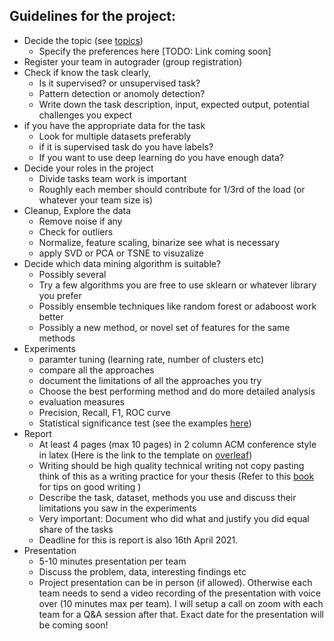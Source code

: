 ## Guidelines for the project:


* Decide the topic (see [topics](mini_projects.md))
  * Specify the preferences here [TODO: Link coming soon]
* Register your team in autograder (group registration)
* Check if know the task clearly, 
  * Is it supervised? or unsupervised task?
  * Pattern detection or anomoly detection?
  * Write down the task description, input, expected output, potential challenges you expect
* if you have the appropriate data for the task
  * Look for multiple datasets preferably
  * if it is supervised task do you have labels?
  * If you want to use deep learning do you have enough data?
* Decide your roles in the project
  * Divide tasks team work is important
  * Roughly each member should contribute for 1/3rd of the load (or whatever your team size is)
* Cleanup, Explore the data
  * Remove noise if any
  * Check for outliers
  * Normalize, feature scaling, binarize see what is necessary
  * apply SVD or PCA or TSNE to visuzalize
* Decide which data mining algorithm is suitable?
  * Possibly several
  * Try a few algorithms you are free to use sklearn or whatever library you prefer
  * Possibly ensemble techniques like random forest or adaboost work better
  * Possibly a new method, or novel set of features for the same methods
* Experiments 
  * paramter tuning (learning rate, number of clusters etc)
  * compare all the approaches
  * document the limitations of all the approaches you try
  * Choose the best performing method and do more detailed analysis
  * evaluation measures
  * Precision, Recall, F1, ROC curve
  * Statistical significance test (see the examples [here](https://machinelearningmastery.com/parametric-statistical-significance-tests-in-python/))
* Report
  * At least 4 pages (max 10 pages) in 2 column ACM conference style in latex (Here is the link to the template on [overleaf](https://www.overleaf.com/latex/templates/acm-conference-proceedings-new-master-template/pnrfvrrdbfwt))
  * Writing should be high quality technical writing not copy pasting think of this as a writing practice for your thesis (Refer to this [book](https://pingpong.chalmers.se/public/pp/public_courses/course08583/published/1510227352918/resourceId/4156227/content/Zobel%20-%20Writing%20for%20computer%20science%203rd%20edition.pdf) for tips on good writing )
  * Describe the task, dataset, methods you use and discuss their limitations you saw in the experiments
  * Very important: Document who did what and justify you did equal share of the tasks
  * Deadline for this is report is also 16th April 2021.
* Presentation
  * 5-10 minutes presentation per team
  * Discuss the problem, data, interesting findings etc
  * Project presentation can be in person (if allowed). Otherwise each team needs to send a video recording of the presentation with voice over (10 minutes max per team). I will setup a call on zoom with each team for a Q&A session after that. Exact date for the presentation will be coming soon!
